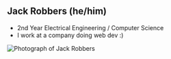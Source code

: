 ---
---

## Jack Robbers (he/him)
* 2nd Year Electrical Engineering / Computer Science
* I work at a company doing web dev :)

![Photograph of Jack Robbers]({{site.baseurl}}/images/jack.jpg)

